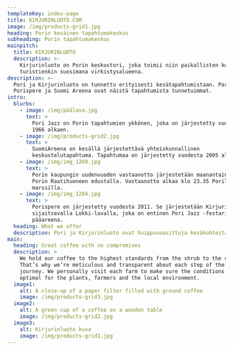 ```yaml
---
templateKey: index-page
title: KIRJURINLUOTO.COM
image: /img/products-grid1.jpg
heading: Porin kesäinen tapahtumakeskus
subheading: Porin tapahtumakeskus
mainpitch:
  title: KIRJURINLUOTO
  description: >-
    Kirjurinluoto on Porin keskustori, joka toimii niin paikallisten kuin
    turistienkin suosimana virkistysalueena.
description: >-
  Pori ja Kirjurinluoto on tunnettu erityisesti kesätapahtumistaan. Pori Jazz,
  Porispere ja Suomi Areena ovat näistä tapahtumista tunnetuimmat. 
intro:
  blurbs:
    - image: /img/päälava.jpg
      text: >
        Pori Jazz on Porin tapahtumien ykkönen, joka on järjestetty vuodesta
        1966 alkaen.
    - image: /img/products-grid2.jpg
      text: >
        SuomiAreena on kesällä järjestettävä yhteiskunnallinen
        keskustelutapahtuma. Tapahtumaa on järjestetty vuodesta 2005 alkaen.
    - image: /img/img_1260.jpg
      text: >
        Porin kaupungin uudenvuoden vastaanotto järjestetään maanantaina 31.12.
        Porin Raatihuoneen edustalla. Vastaanotto alkaa klo 23.35 Porilaisten
        marssilla.
    - image: /img/img_1284.jpg
      text: >
        Porispere on järjestetty vuodesta 2011. Se järjestetään Kirjurinluodolla
        sijaitsevalla Lokki-lavalla, joka on entinen Pori Jazz -festarin
        pääareena.
  heading: What we offer
  description: Pori ja Kirjurinluoto ovat huippusuosittuja kesäkohteita. Tutustu tarkemmin!
main:
  heading: Great coffee with no compromises
  description: >
    We hold our coffee to the highest standards from the shrub to the cup.
    That’s why we’re meticulous and transparent about each step of the coffee’s
    journey. We personally visit each farm to make sure the conditions are
    optimal for the plants, farmers and the local environment.
  image1:
    alt: A close-up of a paper filter filled with ground coffee
    image: /img/products-grid3.jpg
  image2:
    alt: A green cup of a coffee on a wooden table
    image: /img/products-grid2.jpg
  image3:
    alt: Kirjurinluoto kuva
    image: /img/products-grid1.jpg
---
```


